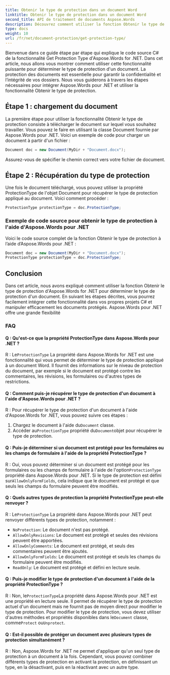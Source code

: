 ```yaml
---
title: Obtenir le type de protection dans un document Word
linktitle: Obtenir le type de protection dans un document Word
second_title: API de traitement de documents Aspose.Words
description: Découvrez comment utiliser la fonction Obtenir le type de protection dans un document Word d'Aspose.Words for .NET pour déterminer le type de protection d'un document.
type: docs
weight: 10
url: /fr/net/document-protection/get-protection-type/
---
```

Bienvenue dans ce guide étape par étape qui explique le code source C# de la fonctionnalité Get Protection Type d'Aspose.Words for .NET. Dans cet article, nous allons vous montrer comment utiliser cette fonctionnalité puissante pour déterminer le type de protection d'un document. La protection des documents est essentielle pour garantir la confidentialité et l’intégrité de vos dossiers. Nous vous guiderons à travers les étapes nécessaires pour intégrer Aspose.Words pour .NET et utiliser la fonctionnalité Obtenir le type de protection.

## Étape 1 : chargement du document

La première étape pour utiliser la fonctionnalité Obtenir le type de protection consiste à télécharger le document sur lequel vous souhaitez travailler. Vous pouvez le faire en utilisant la classe Document fournie par Aspose.Words pour .NET. Voici un exemple de code pour charger un document à partir d'un fichier :

```csharp
Document doc = new Document(MyDir + "Document.docx");
```

Assurez-vous de spécifier le chemin correct vers votre fichier de document.

## Étape 2 : Récupération du type de protection

Une fois le document téléchargé, vous pouvez utiliser la propriété ProtectionType de l'objet Document pour récupérer le type de protection appliqué au document. Voici comment procéder :

```csharp
ProtectionType protectionType = doc.ProtectionType;
```

### Exemple de code source pour obtenir le type de protection à l'aide d'Aspose.Words pour .NET

Voici le code source complet de la fonction Obtenir le type de protection à l’aide d’Aspose.Words pour .NET :

```csharp
Document doc = new Document(MyDir + "Document.docx");
ProtectionType protectionType = doc.ProtectionType;
```

## Conclusion

Dans cet article, nous avons expliqué comment utiliser la fonction Obtenir le type de protection d'Aspose.Words for .NET pour déterminer le type de protection d'un document. En suivant les étapes décrites, vous pourrez facilement intégrer cette fonctionnalité dans vos propres projets C# et manipuler efficacement les documents protégés. Aspose.Words pour .NET offre une grande flexibilité

### FAQ

#### Q : Qu'est-ce que la propriété ProtectionType dans Aspose.Words pour .NET ?

 R : Le`ProtectionType` La propriété dans Aspose.Words for .NET est une fonctionnalité qui vous permet de déterminer le type de protection appliqué à un document Word. Il fournit des informations sur le niveau de protection du document, par exemple si le document est protégé contre les commentaires, les révisions, les formulaires ou d'autres types de restrictions.

#### Q : Comment puis-je récupérer le type de protection d'un document à l'aide d'Aspose.Words pour .NET ?

R : Pour récupérer le type de protection d'un document à l'aide d'Aspose.Words for .NET, vous pouvez suivre ces étapes :
1.  Chargez le document à l'aide du`Document` classe.
2.  Accéder au`ProtectionType` propriété du`Document`objet pour récupérer le type de protection.

#### Q : Puis-je déterminer si un document est protégé pour les formulaires ou les champs de formulaire à l'aide de la propriété ProtectionType ?

 R : Oui, vous pouvez déterminer si un document est protégé pour les formulaires ou les champs de formulaire à l'aide de l'option`ProtectionType` propriété dans Aspose.Words pour .NET. Si le type de protection est défini sur`AllowOnlyFormFields`, cela indique que le document est protégé et que seuls les champs du formulaire peuvent être modifiés.

#### Q : Quels autres types de protection la propriété ProtectionType peut-elle renvoyer ?

 R : Le`ProtectionType` La propriété dans Aspose.Words pour .NET peut renvoyer différents types de protection, notamment :
- `NoProtection`: Le document n'est pas protégé.
- `AllowOnlyRevisions`: Le document est protégé et seules des révisions peuvent être apportées.
- `AllowOnlyComments`: Le document est protégé, et seuls des commentaires peuvent être ajoutés.
- `AllowOnlyFormFields`: Le document est protégé et seuls les champs du formulaire peuvent être modifiés.
- `ReadOnly`: Le document est protégé et défini en lecture seule.

#### Q : Puis-je modifier le type de protection d'un document à l'aide de la propriété ProtectionType ?

 R : Non, le`ProtectionType`La propriété dans Aspose.Words pour .NET est une propriété en lecture seule. Il permet de récupérer le type de protection actuel d'un document mais ne fournit pas de moyen direct pour modifier le type de protection. Pour modifier le type de protection, vous devez utiliser d'autres méthodes et propriétés disponibles dans le`Document` classe, comme`Protect` ou`Unprotect`.

#### Q : Est-il possible de protéger un document avec plusieurs types de protection simultanément ?

R : Non, Aspose.Words for .NET ne permet d'appliquer qu'un seul type de protection à un document à la fois. Cependant, vous pouvez combiner différents types de protection en activant la protection, en définissant un type, en la désactivant, puis en la réactivant avec un autre type.

